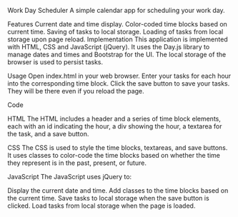 Work Day Scheduler
A simple calendar app for scheduling your work day.

Features
Current date and time display.
Color-coded time blocks based on current time.
Saving of tasks to local storage.
Loading of tasks from local storage upon page reload.
Implementation
This application is implemented with HTML, CSS and JavaScript (jQuery). It uses the Day.js library to manage dates and times and Bootstrap for the UI. The local storage of the browser is used to persist tasks.

Usage
Open index.html in your web browser. Enter your tasks for each hour into the corresponding time block. Click the save button to save your tasks. They will be there even if you reload the page.

Code

HTML
The HTML includes a header and a series of time block elements, each with an id indicating the hour, a div showing the hour, a textarea for the task, and a save button.

CSS
The CSS is used to style the time blocks, textareas, and save buttons. It uses classes to color-code the time blocks based on whether the time they represent is in the past, present, or future.

JavaScript
The JavaScript uses jQuery to:

Display the current date and time.
Add classes to the time blocks based on the current time.
Save tasks to local storage when the save button is clicked.
Load tasks from local storage when the page is loaded.